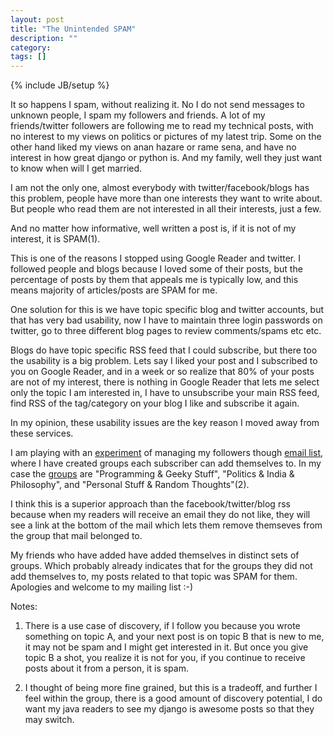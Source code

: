 ```yaml
---
layout: post
title: "The Unintended SPAM"
description: ""
category: 
tags: []
---
```

{% include JB/setup %}

It so happens I spam, without realizing it. No I do not send messages to
unknown people, I spam my followers and friends. A lot of my friends/twitter
followers are following me to read my technical posts, with no interest to my
views on politics or pictures of my latest trip. Some on the other hand liked
my views on anan hazare or rame sena, and have no interest in how great django
or python is. And my family, well they just want to know when will I get
married.

I am not the only one, almost everybody with twitter/facebook/blogs has this
problem, people have more than one interests they want to write about. But
people who read them are not interested in all their interests, just a few.

And no matter how informative, well written a post is, if it is not of my
interest, it is SPAM(1).

This is one of the reasons I stopped using Google Reader and twitter. I
followed people and blogs because I loved some of their posts, but the
percentage of posts by them that appeals me is typically low, and this means
majority of articles/posts are SPAM for me.

One solution for this is we have topic specific blog and twitter accounts, but
that has very bad usability, now I have to maintain three login passwords on
twitter, go to three different blog pages to review comments/spams etc etc.

Blogs do have topic specific RSS feed that I could subscribe, but there too the
usability is a big problem. Lets say I liked your post and I subscribed to you
on Google Reader, and in a week or so realize that 80% of your posts are not of
my interest, there is nothing in Google Reader that lets me select only the
topic I am interested in, I have to unsubscribe your main RSS feed, find RSS of
the tag/category on your blog I like and subscribe it again.

In my opinion, these usability issues are the key reason I moved away from
these services.

I am playing with an
[experiment](/2012/09/i-am-leaving-facebook-why-and-how-you-should-too/)
of managing my followers though [email list](http://bit.ly/QfLC35),
where I have created groups each subscriber can add themselves to. In my
case the [groups](http://bit.ly/QfLC35) are "Programming & Geeky Stuff",
"Politics & India & Philosophy", and "Personal Stuff & Random
Thoughts"(2).

I think this is a superior approach than the facebook/twitter/blog rss because
when my readers will receive an email they do not like, they will see a link at
the bottom of the mail which lets them remove themseves from the group that
mail belonged to.

My friends who have added have added themselves in distinct sets of groups.
Which probably already indicates that for the groups they did not add
themselves to, my posts related to that topic was SPAM for them. Apologies and
welcome to my mailing list :-)

Notes:

1. There is a use case of discovery, if I follow you because you wrote
something on topic A, and your next post is on topic B that is new to me, it
may not be spam and I might get interested in it. But once you give topic B a
shot, you realize it is not for you, if you continue to receive posts about it
from a person, it is spam.

2. I thought of being more fine grained, but this is a tradeoff, and further
I feel within the group, there is a good amount of discovery potential, I do
want my java readers to see my django is awesome posts so that they may switch.
